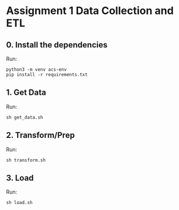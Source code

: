 # Assignment 1 Data Collection and ETL

## 0. Install the dependencies
Run:
```angular2
python3 -m venv acs-env
pip install -r requirements.txt
```


## 1. Get Data

Run:
```angular2
sh get_data.sh
```

## 2. Transform/Prep

Run:
```angular2
sh transform.sh
```

## 3. Load

Run:
```angular2
sh load.sh
```